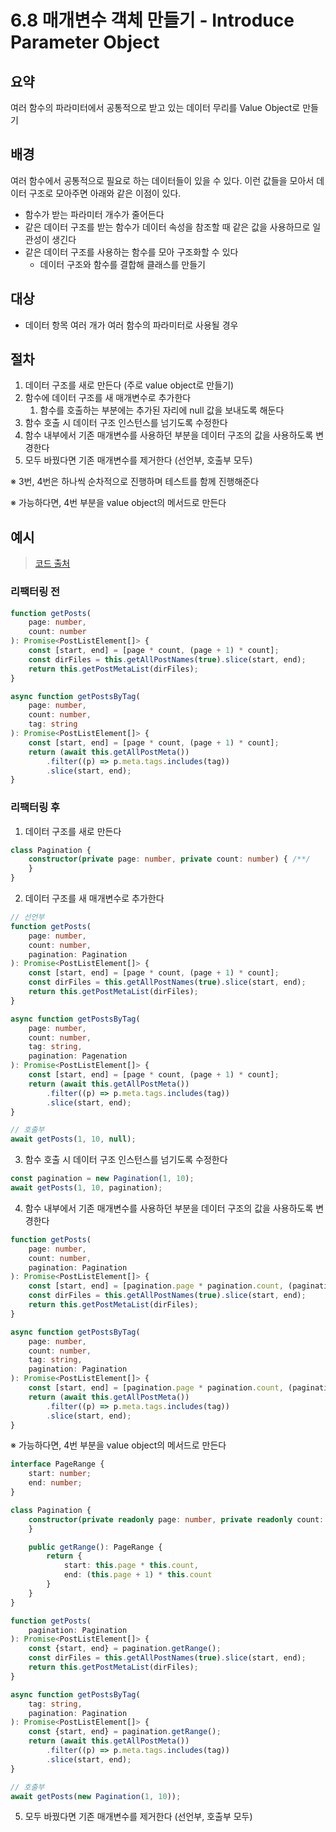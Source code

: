 # 6.8 매개변수 객체 만들기 - Introduce Parameter Object

## 요약

여러 함수의 파라미터에서 공통적으로 받고 있는 데이터 무리를 Value Object로 만들기

## 배경

여러 함수에서 공통적으로 필요로 하는 데이터들이 있을 수 있다. 이런 값들을 모아서 데이터 구조로 모아주면 아래와 같은 이점이 있다.

- 함수가 받는 파라미터 개수가 줄어든다
- 같은 데이터 구조를 받는 함수가 데이터 속성을 참조할 때 같은 값을 사용하므로 일관성이 생긴다
- 같은 데이터 구조를 사용하는 함수를 모아 구조화할 수 있다
    - 데이터 구조와 함수를 결합해 클래스를 만들기

## 대상

- 데이터 항목 여러 개가 여러 함수의 파라미터로 사용될 경우

## 절차

1. 데이터 구조를 새로 만든다 (주로 value object로 만들기)
2. 함수에 데이터 구조를 새 매개변수로 추가한다
    1. 함수를 호출하는 부분에는 추가된 자리에 null 값을 보내도록 해둔다
3. 함수 호출 시 데이터 구조 인스턴스를 넘기도록 수정한다
4. 함수 내부에서 기존 매개변수를 사용하던 부분을 데이터 구조의 값을 사용하도록 변경한다
5. 모두 바꿨다면 기존 매개변수를 제거한다 (선언부, 호출부 모두)

※ 3번, 4번은 하나씩 순차적으로 진행하며 테스트를 함께 진행해준다

※ 가능하다면, 4번 부분을 value object의 메서드로 만든다

## 예시

> [코드 출처](https://github.com/ooooorobo/ooooorobo.github.io/blob/main/src/service/postService.ts)

### 리팩터링 전

```ts
function getPosts(
    page: number,
    count: number
): Promise<PostListElement[]> {
    const [start, end] = [page * count, (page + 1) * count];
    const dirFiles = this.getAllPostNames(true).slice(start, end);
    return this.getPostMetaList(dirFiles);
}

async function getPostsByTag(
    page: number,
    count: number,
    tag: string
): Promise<PostListElement[]> {
    const [start, end] = [page * count, (page + 1) * count];
    return (await this.getAllPostMeta())
        .filter((p) => p.meta.tags.includes(tag))
        .slice(start, end);
}
```

### 리팩터링 후

1. 데이터 구조를 새로 만든다

```ts
class Pagination {
    constructor(private page: number, private count: number) { /**/
    }
}
```

2. 데이터 구조를 새 매개변수로 추가한다

```ts
// 선언부
function getPosts(
    page: number,
    count: number,
    pagination: Pagination
): Promise<PostListElement[]> {
    const [start, end] = [page * count, (page + 1) * count];
    const dirFiles = this.getAllPostNames(true).slice(start, end);
    return this.getPostMetaList(dirFiles);
}

async function getPostsByTag(
    page: number,
    count: number,
    tag: string,
    pagination: Pagenation
): Promise<PostListElement[]> {
    const [start, end] = [page * count, (page + 1) * count];
    return (await this.getAllPostMeta())
        .filter((p) => p.meta.tags.includes(tag))
        .slice(start, end);
}

// 호출부
await getPosts(1, 10, null);
```

3. 함수 호출 시 데이터 구조 인스턴스를 넘기도록 수정한다

```ts
const pagination = new Pagination(1, 10);
await getPosts(1, 10, pagination);
```

4. 함수 내부에서 기존 매개변수를 사용하던 부분을 데이터 구조의 값을 사용하도록 변경한다

```ts
function getPosts(
    page: number,
    count: number,
    pagination: Pagination
): Promise<PostListElement[]> {
    const [start, end] = [pagination.page * pagination.count, (pagination.page + 1) * pagination.count];
    const dirFiles = this.getAllPostNames(true).slice(start, end);
    return this.getPostMetaList(dirFiles);
}

async function getPostsByTag(
    page: number,
    count: number,
    tag: string,
    pagination: Pagination
): Promise<PostListElement[]> {
    const [start, end] = [pagination.page * pagination.count, (pagination.page + 1) * pagination.count];
    return (await this.getAllPostMeta())
        .filter((p) => p.meta.tags.includes(tag))
        .slice(start, end);
}
```

※ 가능하다면, 4번 부분을 value object의 메서드로 만든다

```ts
interface PageRange {
    start: number;
    end: number;
}

class Pagination {
    constructor(private readonly page: number, private readonly count: number) { /**/
    }

    public getRange(): PageRange {
        return {
            start: this.page * this.count,
            end: (this.page + 1) * this.count
        }
    }
}

function getPosts(
    pagination: Pagination
): Promise<PostListElement[]> {
    const {start, end} = pagination.getRange();
    const dirFiles = this.getAllPostNames(true).slice(start, end);
    return this.getPostMetaList(dirFiles);
}

async function getPostsByTag(
    tag: string,
    pagination: Pagination
): Promise<PostListElement[]> {
    const {start, end} = pagination.getRange();
    return (await this.getAllPostMeta())
        .filter((p) => p.meta.tags.includes(tag))
        .slice(start, end);
}

// 호출부
await getPosts(new Pagination(1, 10));
```

5. 모두 바꿨다면 기존 매개변수를 제거한다 (선언부, 호출부 모두)
